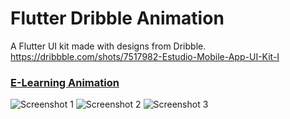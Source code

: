 # Flutter Dribble Animation

A Flutter UI kit made with designs from Dribble. https://dribbble.com/shots/7517982-Estudio-Mobile-App-UI-Kit-I


### [E-Learning Animation](https://dribbble.com/shots/7517982-Estudio-Mobile-App-UI-Kit-I)

![Screenshot 1](https://github.com/KumarSunil17/Dribble_Animation/blob/master/screenshot/device-2020-04-02-224659.png)
![Screenshot 2](https://github.com/KumarSunil17/Dribble_Animation/blob/master/screenshot/device-2020-04-02-224949.png)
![Screenshot 3](https://github.com/KumarSunil17/Dribble_Animation/blob/master/screenshot/device-2020-04-02-225123.png)
